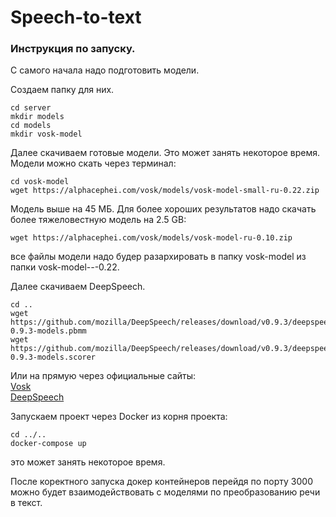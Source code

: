 # Speech-to-text
### Инструкция по запуску.
С самого начала надо подготовить модели.

Создаем папку для них.
 ```
 cd server
 mkdir models
 cd models
 mkdir vosk-model
 ```
 Далее скачиваем готовые модели. Это может занять некоторое время. 
Модели можно скать через терминал:
 ```
 cd vosk-model
 wget https://alphacephei.com/vosk/models/vosk-model-small-ru-0.22.zip
 ```
 Модель выше на 45 МБ. Для более хороших результатов надо скачать более тяжеловестную модель на 2.5 GB:
```
wget https://alphacephei.com/vosk/models/vosk-model-ru-0.10.zip
```
все файлы модели надо будер разархировать в папку vosk-model из папки vosk-model-*-*-0.22.
 
 Далее скачиваем DeepSpeech.
 ```
 cd ..
 wget https://github.com/mozilla/DeepSpeech/releases/download/v0.9.3/deepspeech-0.9.3-models.pbmm
 wget https://github.com/mozilla/DeepSpeech/releases/download/v0.9.3/deepspeech-0.9.3-models.scorer
 ```
Или на прямую через официальные сайты:  
[Vosk](https://alphacephei.com/vosk/models)  
[DeepSpeech](https://github.com/mozilla/DeepSpeech/releases)

Запускаем проект через Docker из корня проекта:
```
cd ../..
docker-compose up
```
это может занять некоторое время.

После коректного запуска докер контейнеров перейдя по порту 3000 можно будет взаимодействовать с моделями по преобразованию речи в текст.

